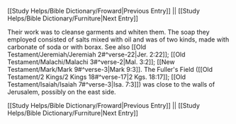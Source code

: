 [[Study Helps/Bible Dictionary/Froward|Previous Entry]]  ||  [[Study Helps/Bible Dictionary/Furniture|Next Entry]]

 Their work was to cleanse garments and whiten them. The soap they employed consisted of salts mixed with oil and was of two kinds, made with carbonate of soda or with borax. See also [[Old Testament/Jeremiah/Jeremiah 2#^verse-22|Jer. 2:22]]; [[Old Testament/Malachi/Malachi 3#^verse-2|Mal. 3:2]]; [[New Testament/Mark/Mark 9#^verse-3|Mark 9:3]]. The Fuller's Field ([[Old Testament/2 Kings/2 Kings 18#^verse-17|2 Kgs. 18:17]]; [[Old Testament/Isaiah/Isaiah 7#^verse-3|Isa. 7:3]]) was close to the walls of Jerusalem, possibly on the east side.

[[Study Helps/Bible Dictionary/Froward|Previous Entry]]  ||  [[Study Helps/Bible Dictionary/Furniture|Next Entry]]